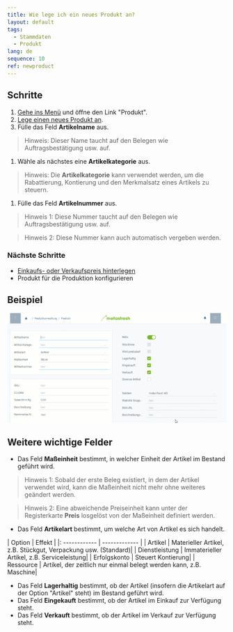 ```yaml
---
title: Wie lege ich ein neues Produkt an?
layout: default
tags:
  - Stammdaten
  - Produkt
lang: de
sequence: 10
ref: newproduct
---
```


## Schritte

1. [Gehe ins Menü](Menu) und öffne den Link "Produkt".
1. [Lege einen neues Produkt an](Neuer_Datensatz_Fenster_Webui).
1. Fülle das Feld **Artikelname** aus.
 > Hinweis: Dieser Name taucht auf den Belegen wie Auftragsbestätigung usw. auf.

1. Wähle als nächstes eine **Artikelkategorie** aus.
 > Hinweis: Die **Artikelkategorie** kann verwendet werden, um die Rabattierung, Kontierung und den Merkmalsatz eines Artikels zu steuern.

1. Fülle das Feld **Artikelnummer** aus.

 > Hinweis 1: Diese Nummer taucht auf den Belegen wie Auftragsbestätigung usw. auf.

 > Hinweis 2: Diese Nummer kann auch automatisch vergeben werden.

### Nächste Schritte
- [Einkaufs- oder Verkaufspreis hinterlegen](ProduktPreis)
- Produkt für die Produktion konfigurieren

## Beispiel

![](assets/neuesprodukt.gif)

## Weitere wichtige Felder

- Das Feld **Maßeinheit** bestimmt, in welcher Einheit der Artikel im Bestand geführt wird.

 > Hinweis 1: Sobald der erste Beleg existiert, in dem der Artikel verwendet wird, kann die Maßeinheit nicht mehr ohne weiteres geändert werden.

 > Hinweis 2: Eine abweichende Preiseinheit kann unter der Registerkarte **Preis** losgelöst von der Maßeinheit definiert werden.

- Das Feld **Artikelart** bestimmt, um welche Art von Artikel es sich handelt.

|	Option | Effekt |
|:	------------ | ------------- |
|	Artikel | Materieller Artikel, z.B. Stückgut, Verpackung usw. (Standard)|
|	Dienstleistung | Immaterieller Artikel, z.B. Serviceleistung|
|	Erfolgskonto | Steuert Kontierung|
|	Ressource | Artikel, der zeitlich nur einmal belegt werden kann, z.B. Maschine|

- Das Feld **Lagerhaltig** bestimmt, ob der Artikel (insofern die Artikelart auf der Option "Artikel" steht) im Bestand geführt wird.
- Das Feld **Eingekauft** bestimmt, ob der Artikel im Einkauf zur Verfügung steht.
- Das Feld **Verkauft** bestimmt, ob der Artikel im Verkauf zur Verfügung steht.
